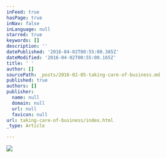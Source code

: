 ```yaml
---
inFeed: true
hasPage: true
inNav: false
inLanguage: null
starred: true
keywords: []
description: ''
datePublished: '2016-04-02T00:55:00.385Z'
dateModified: '2016-04-02T00:55:00.165Z'
title: ' '
author: []
sourcePath: _posts/2016-02-05-taking-care-of-business.md
published: true
authors: []
publisher:
  name: null
  domain: null
  url: null
  favicon: null
url: taking-care-of-business/index.html
_type: Article

---
```

![](https://the-grid-user-content.s3-us-west-2.amazonaws.com/f1696b54-2935-4946-ad61-b94acb4a0ecd.jpg)